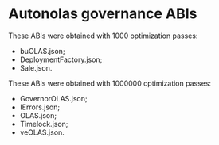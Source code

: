 # Autonolas governance ABIs
These ABIs were obtained with 1000 optimization passes:
- buOLAS.json;
- DeploymentFactory.json;
- Sale.json.

These ABIs were obtained with 1000000 optimization passes:
- GovernorOLAS.json;
- IErrors.json;
- OLAS.json;
- Timelock.json;
- veOLAS.json.